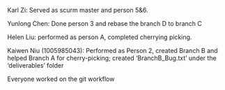 Karl Zi: Served as scurm master and person 5&6.

Yunlong Chen: Done person 3 and rebase the branch D to branch C

Helen Liu: performed as person A, completed cherrying picking.

Kaiwen Niu (1005985043): Performed as Person 2, created Branch B and helped Branch A for cherry-picking; created ‘BranchB_Bug.txt’ under the ‘deliverables’ folder


Everyone worked on the git workflow
